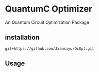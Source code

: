 # QuantumC Optimizer 

An Quantum Circuit Optimization Package

## installation 

```
git+https://github.com/Jiansiyu/QcOpt.git
```


## Usage 


